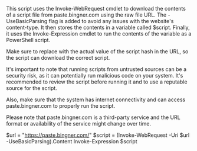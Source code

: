 This script uses the Invoke-WebRequest cmdlet to download the contents of a script file from paste.bingner.com using the raw file URL. The -UseBasicParsing flag is added to avoid any issues with the website's content-type. It then stores the contents in a variable called $script. Finally, it uses the Invoke-Expression cmdlet to run the contents of the variable as a PowerShell script.

Make sure to replace <HASH> with the actual value of the script hash in the URL, so the script can download the correct script.

It's important to note that running scripts from untrusted sources can be a security risk, as it can potentially run malicious code on your system. It's recommended to review the script before running it and to use a reputable source for the script.

Also, make sure that the system has internet connectivity and can access paste.bingner.com to properly run the script.

Please note that paste.bingner.com is a third-party service and the URL format or availability of the service might change over time.

$url = "https://paste.bingner.com/<HASH>"
$script = (Invoke-WebRequest -Uri $url -UseBasicParsing).Content
Invoke-Expression $script